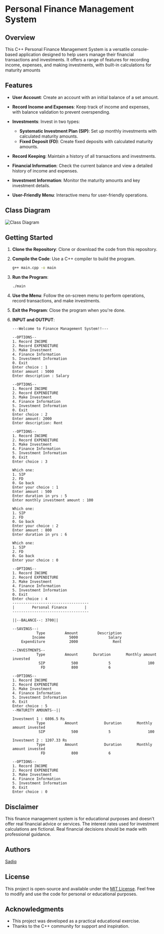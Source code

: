 # Personal Finance Management System

## Overview

This C++ Personal Finance Management System is a versatile console-based application designed to help users manage their financial transactions and investments. It offers a range of features for recording income, expenses, and making investments, with built-in calculations for maturity amounts

## Features

- **User Account**: Create an account with an initial balance of a set amount.

- **Record Income and Expenses**: Keep track of income and expenses, with balance validation to prevent overspending.

- **Investments**: Invest in two types:
  - **Systematic Investment Plan (SIP)**: Set up monthly investments with calculated maturity amounts.
  - **Fixed Deposit (FD)**: Create fixed deposits with calculated maturity amounts.

- **Record Keeping**: Maintain a history of all transactions and investments.

- **Financial Information**: Check the current balance and view a detailed history of income and expenses.

- **Investment Information**: Monitor the maturity amounts and key investment details.

- **User-Friendly Menu**: Interactive menu for user-friendly operations.

## Class Diagram

![Class Diagram](PersonalFinanceSystem.drawio.png)

## Getting Started

1. **Clone the Repository**: Clone or download the code from this repository.

2. **Compile the Code**: Use a C++ compiler to build the program.

   ```bash
   g++ main.cpp -o main
   ```

3. **Run the Program**:

   ```bash
   ./main
   ```

4. **Use the Menu**: Follow the on-screen menu to perform operations, record transactions, and make investments.

5. **Exit the Program**: Close the program when you're done.

6. **INPUT and OUTPUT**:
    ```shell-session
    ---Welcome to Finance Management System!!---
    
    --OPTIONS--
    1. Record INCOME
    2. Record EXPENDITURE
    3. Make Investment
    4. Finance Information
    5. Investment Information
    0. Exit
    Enter choice : 1
    Enter amount : 5000
    Enter description : Salary
    
    --OPTIONS--
    1. Record INCOME
    2. Record EXPENDITURE
    3. Make Investment
    4. Finance Information
    5. Investment Information
    0. Exit
    Enter choice : 2
    Enter amount: 2000
    Enter description: Rent
    
    --OPTIONS--
    1. Record INCOME
    2. Record EXPENDITURE
    3. Make Investment
    4. Finance Information
    5. Investment Information
    0. Exit
    Enter choice : 3
    
    Which one:
    1. SIP
    2. FD
    0. Go back
    Enter your choice : 1
    Enter amount : 500
    Enter duration in yrs : 5
    Enter monthly investment amount : 100
    
    Which one:
    1. SIP
    2. FD
    0. Go back
    Enter your choice : 2
    Enter amount : 800
    Enter duration in yrs : 6
    
    Which one:
    1. SIP
    2. FD
    0. Go back
    Enter your choice : 0
    
    --OPTIONS--
    1. Record INCOME
    2. Record EXPENDITURE
    3. Make Investment
    4. Finance Information
    5. Investment Information
    0. Exit
    Enter choice : 4
    -----------------------------------
    |        Personal Finance        |
    -----------------------------------
    
    ||--BALANCE--: 3700||
    
    --SAVINGS--:
               Type         Amount         Description
             Income           5000              Salary
        Expenditure           2000                Rent
    
    --INVESTMENTS--
               Type         Amount       Duration       Monthly amount invested
                SIP            500              5                 100
                 FD            800              6
    
    --OPTIONS--
    1. Record INCOME
    2. Record EXPENDITURE
    3. Make Investment
    4. Finance Information
    5. Investment Information
    0. Exit
    Enter choice : 5
    --MATURITY AMOUNTS--||
    
    Investment 1 : 6806.5 Rs
               Type         Amount            Duration       Monthly amount invested
                SIP            500              5                 100
    
    Investment 2 : 1207.33 Rs
               Type         Amount            Duration       Monthly amount invested
                 FD            800              6
    
    --OPTIONS--
    1. Record INCOME
    2. Record EXPENDITURE
    3. Make Investment
    4. Finance Information
    5. Investment Information
    0. Exit
    Enter choice : 0
    
    ```
    
## Disclaimer

This finance management system is for educational purposes and doesn't offer real financial advice or services. The interest rates used for investment calculations are fictional. Real financial decisions should be made with professional guidance.

## Authors

[Sadiq](https://github.com/msw2005)


## License

This project is open-source and available under the [MIT License](LICENSE). Feel free to modify and use the code for personal or educational purposes.

## Acknowledgments

- This project was developed as a practical educational exercise.
- Thanks to the C++ community for support and inspiration.
